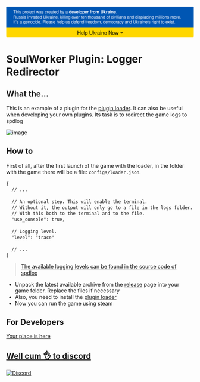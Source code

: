 [![Stand With Ukraine](https://raw.githubusercontent.com/vshymanskyy/StandWithUkraine/main/banner-direct-single.svg)](https://stand-with-ukraine.pp.ua)

# SoulWorker Plugin: Logger Redirector

## What the...

This is an example of a plugin for the [plugin loader](https://github.com/SoulWorkerResearch/swp-loader). It can also be useful when developing your own plugins. Its task is to redirect the game logs to spdlog

![image](https://user-images.githubusercontent.com/10461884/230788524-25814644-efe9-4cfc-a48e-ea07f343b527.png)

## How to

First of all, after the first launch of the game with the loader, in the folder with the game there will be a file: `configs/loader.json`.

```jsonc
{
  // ...

  // An optional step. This will enable the terminal.
  // Without it, the output will only go to a file in the logs folder.
  // With this both to the terminal and to the file.
  "use_console": true, 

  // Logging level.
  "level": "trace"

  // ...
}
```

> [The available logging levels can be found in the source code of spdlog](https://github.com/gabime/spdlog/blob/v1.x/include/spdlog/common.h#L244)

- Unpack the latest available archive from the [release](../../releases) page into your game folder. Replace the files if necessary
- Also, you need to install the [plugin loader](https://github.com/SoulWorkerResearch/swp-launcher)
- Now you can run the game using steam

## For Developers

[Your place is here](https://github.com/SoulWorkerResearch/swp-sdk)

## [Well cum 👌 to discord](http://discord.gg/SequFJP)

[![Discord](https://img.shields.io/discord/606442027873206292?style=flat-square)](http://discord.gg/SequFJP)
